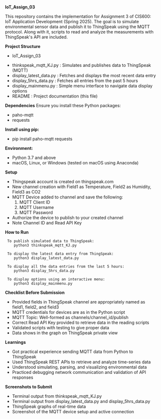 **IoT_Assign_03**

This repository contains the implementation for Assignment 3 of CIS600: IoT Application Development (Spring 2025). 
The goal is to simulate environmental sensor data and publish it to ThingSpeak using the MQTT protocol. 
Along with it, scripts to read and analyze the measurements with ThingSpeak's API are included.

**Project Structure**
- IoT_Assign_03
* thinkspeak_mqtt_KJ.py          : Simulates and publishes data to ThingSpeak (MQTT)
* display_latest_data.py         : Fetches and displays the most recent data entry
* display_5hrs_data.py           : Fetches all entries from the past 5 hours
* display_mainmenu.py            : Simple menu interface to navigate data display options
* README                         : Project documentation (this file)

**Dependencies**
Ensure you install these Python packages:
* paho-mqtt
* requests

**Install using pip:**
* pip install paho-mqtt requests

**Environment:**
* Python 3.7 and above
* macOS, Linux, or Windows (tested on macOS using Anaconda)

**Setup**
* Thingspeak account is created on thingspeak.com
* New channel creation with Field1 as Temperature, Field2 as Humidity, Field3 as CO2
* MQTT Device added to channel and save the following:
	1) MQTT Client ID
	2) MQTT Username
	3) MQTT Password
* Authorize the device to publish to your created channel
* Note Channel ID and Read API Key

**How to Run**

	 To publish simulated data to ThingSpeak:
		python3 thinkspeak_mqtt_KJ.py
	
	 To display the latest data entry from ThingSpeak:
		python3 display_latest_data.py
	
	 To display all the data entries from the last 5 hours:
		python3 display_5hrs_data.py
	
	 To display options using an interactive menu:
		python3 display_mainmenu.py

**Checklist Before Submission**
* Provided fields in ThingSpeak channel are appropriately named as field1, field2, and field3
* MQTT credentials for devices are as in the Python script
* MQTT Topic: Well-formed as channels/channel_id/publish
* Correct Read API Key provided to retrieve data in the reading scripts
* Validated scripts with testing to give proper data
* Data shows in the graph on ThingSpeak private view

**Learnings**
* Got practical experience sending MQTT data from Python to ThingSpeak
* Used ThingSpeak REST APIs to retrieve and analyze time-series data
* Understood simulating, parsing, and visualizing environmental data
* Practiced debugging network communication and validation of API responses

**Screenshots to Submit**
* Terminal output from thinkspeak_mqtt_KJ.py
* Terminal output from display_latest_data.py and display_5hrs_data.py
* ThingSpeak graphs of real-time data
* Screenshot of the MQTT device setup and active connection
